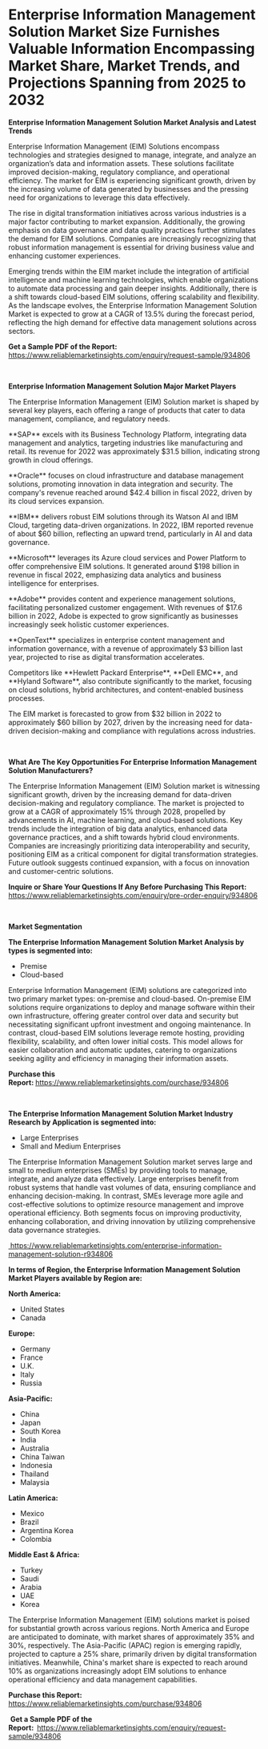 <p><h1>Enterprise Information Management Solution Market Size Furnishes Valuable Information Encompassing Market Share, Market Trends, and Projections Spanning from 2025 to 2032</h1></p><p><strong>Enterprise Information Management Solution Market Analysis and Latest Trends</strong></p>
<p><p>Enterprise Information Management (EIM) Solutions encompass technologies and strategies designed to manage, integrate, and analyze an organization’s data and information assets. These solutions facilitate improved decision-making, regulatory compliance, and operational efficiency. The market for EIM is experiencing significant growth, driven by the increasing volume of data generated by businesses and the pressing need for organizations to leverage this data effectively.</p><p>The rise in digital transformation initiatives across various industries is a major factor contributing to market expansion. Additionally, the growing emphasis on data governance and data quality practices further stimulates the demand for EIM solutions. Companies are increasingly recognizing that robust information management is essential for driving business value and enhancing customer experiences.</p><p>Emerging trends within the EIM market include the integration of artificial intelligence and machine learning technologies, which enable organizations to automate data processing and gain deeper insights. Additionally, there is a shift towards cloud-based EIM solutions, offering scalability and flexibility. As the landscape evolves, the Enterprise Information Management Solution Market is expected to grow at a CAGR of 13.5% during the forecast period, reflecting the high demand for effective data management solutions across sectors.</p></p>
<p><strong>Get a Sample PDF of the Report:&nbsp;</strong> <a href="https://www.reliablemarketinsights.com/enquiry/request-sample/934806?utm_campaign=3053&utm_medium=2&utm_source=Github&utm_content=ia&utm_term=18042025&utm_id=enterprise-information-management-solution">https://www.reliablemarketinsights.com/enquiry/request-sample/934806</a></p>
<p>&nbsp;</p>
<p><strong>Enterprise Information Management Solution Major Market Players</strong></p>
<p><p>The Enterprise Information Management (EIM) Solution market is shaped by several key players, each offering a range of products that cater to data management, compliance, and regulatory needs. </p><p>**SAP** excels with its Business Technology Platform, integrating data management and analytics, targeting industries like manufacturing and retail. Its revenue for 2022 was approximately $31.5 billion, indicating strong growth in cloud offerings.</p><p>**Oracle** focuses on cloud infrastructure and database management solutions, promoting innovation in data integration and security. The company's revenue reached around $42.4 billion in fiscal 2022, driven by its cloud services expansion.</p><p>**IBM** delivers robust EIM solutions through its Watson AI and IBM Cloud, targeting data-driven organizations. In 2022, IBM reported revenue of about $60 billion, reflecting an upward trend, particularly in AI and data governance.</p><p>**Microsoft** leverages its Azure cloud services and Power Platform to offer comprehensive EIM solutions. It generated around $198 billion in revenue in fiscal 2022, emphasizing data analytics and business intelligence for enterprises.</p><p>**Adobe** provides content and experience management solutions, facilitating personalized customer engagement. With revenues of $17.6 billion in 2022, Adobe is expected to grow significantly as businesses increasingly seek holistic customer experiences.</p><p>**OpenText** specializes in enterprise content management and information governance, with a revenue of approximately $3 billion last year, projected to rise as digital transformation accelerates.</p><p>Competitors like **Hewlett Packard Enterprise**, **Dell EMC**, and **Hyland Software**, also contribute significantly to the market, focusing on cloud solutions, hybrid architectures, and content-enabled business processes.</p><p>The EIM market is forecasted to grow from $32 billion in 2022 to approximately $60 billion by 2027, driven by the increasing need for data-driven decision-making and compliance with regulations across industries.</p></p>
<p>&nbsp;</p>
<p><strong>What Are The Key Opportunities For Enterprise Information Management Solution Manufacturers?</strong></p>
<p><p>The Enterprise Information Management (EIM) Solution market is witnessing significant growth, driven by the increasing demand for data-driven decision-making and regulatory compliance. The market is projected to grow at a CAGR of approximately 15% through 2028, propelled by advancements in AI, machine learning, and cloud-based solutions. Key trends include the integration of big data analytics, enhanced data governance practices, and a shift towards hybrid cloud environments. Companies are increasingly prioritizing data interoperability and security, positioning EIM as a critical component for digital transformation strategies. Future outlook suggests continued expansion, with a focus on innovation and customer-centric solutions.</p></p>
<p><strong>Inquire or Share Your Questions If Any Before Purchasing This Report:</strong> <a href="https://www.reliablemarketinsights.com/enquiry/pre-order-enquiry/934806?utm_campaign=3053&utm_medium=2&utm_source=Github&utm_content=ia&utm_term=18042025&utm_id=enterprise-information-management-solution">https://www.reliablemarketinsights.com/enquiry/pre-order-enquiry/934806</a></p>
<p>&nbsp;</p>
<p><strong>Market Segmentation</strong></p>
<p><strong>The Enterprise Information Management Solution Market Analysis by types is segmented into:</strong></p>
<p><ul><li>Premise</li><li>Cloud-based</li></ul></p>
<p><p>Enterprise Information Management (EIM) solutions are categorized into two primary market types: on-premise and cloud-based. On-premise EIM solutions require organizations to deploy and manage software within their own infrastructure, offering greater control over data and security but necessitating significant upfront investment and ongoing maintenance. In contrast, cloud-based EIM solutions leverage remote hosting, providing flexibility, scalability, and often lower initial costs. This model allows for easier collaboration and automatic updates, catering to organizations seeking agility and efficiency in managing their information assets.</p></p>
<p><strong>Purchase this Report:&nbsp;</strong><a href="https://www.reliablemarketinsights.com/purchase/934806?utm_campaign=3053&utm_medium=2&utm_source=Github&utm_content=ia&utm_term=18042025&utm_id=enterprise-information-management-solution">https://www.reliablemarketinsights.com/purchase/934806</a></p>
<p>&nbsp;</p>
<p><strong>The Enterprise Information Management Solution Market Industry Research by Application is segmented into:</strong></p>
<p><ul><li>Large Enterprises</li><li>Small and Medium Enterprises</li></ul></p>
<p><p>The Enterprise Information Management Solution market serves large and small to medium enterprises (SMEs) by providing tools to manage, integrate, and analyze data effectively. Large enterprises benefit from robust systems that handle vast volumes of data, ensuring compliance and enhancing decision-making. In contrast, SMEs leverage more agile and cost-effective solutions to optimize resource management and improve operational efficiency. Both segments focus on improving productivity, enhancing collaboration, and driving innovation by utilizing comprehensive data governance strategies.</p></p>
<p><a href="https://www.reliablemarketinsights.com/enterprise-information-management-solution-r934806?utm_campaign=3053&utm_medium=2&utm_source=Github&utm_content=ia&utm_term=18042025&utm_id=enterprise-information-management-solution">&nbsp;https://www.reliablemarketinsights.com/enterprise-information-management-solution-r934806</a></p>
<p><strong>In terms of Region, the Enterprise Information Management Solution Market Players available by Region are:</strong></p>
<p>
    <p> <strong> North America: </strong>
        <ul>
            <li>United States</li>
            <li>Canada</li>
        </ul>
        </p> 
    <p> <strong> Europe: </strong>
        <ul>
            <li>Germany</li>
            <li>France</li>
            <li>U.K.</li>
            <li>Italy</li>
            <li>Russia</li>
        </ul>
        </p> 
    <p> <strong> Asia-Pacific: </strong>
        <ul>
            <li>China</li>
            <li>Japan</li>
            <li>South Korea</li>
            <li>India</li>
            <li>Australia</li>
            <li>China Taiwan</li>
            <li>Indonesia</li>
            <li>Thailand</li>
            <li>Malaysia</li>
        </ul>
        </p> 
    <p> <strong> Latin America: </strong>
        <ul>
            <li>Mexico</li>
            <li>Brazil</li>
            <li>Argentina Korea</li>
            <li>Colombia</li>
        </ul>
        </p> 
    <p> <strong> Middle East & Africa: </strong>
        <ul>
            <li>Turkey</li>
            <li>Saudi</li>
            <li>Arabia</li>
            <li>UAE</li>
            <li>Korea</li>
        </ul>
    </p>
    </p>
<p><p>The Enterprise Information Management (EIM) solutions market is poised for substantial growth across various regions. North America and Europe are anticipated to dominate, with market shares of approximately 35% and 30%, respectively. The Asia-Pacific (APAC) region is emerging rapidly, projected to capture a 25% share, primarily driven by digital transformation initiatives. Meanwhile, China's market share is expected to reach around 10% as organizations increasingly adopt EIM solutions to enhance operational efficiency and data management capabilities.</p></p>
<p><strong>Purchase this Report: </strong><a href="https://www.reliablemarketinsights.com/purchase/934806?utm_campaign=3053&utm_medium=2&utm_source=Github&utm_content=ia&utm_term=18042025&utm_id=enterprise-information-management-solution">https://www.reliablemarketinsights.com/purchase/934806</a></p>
<p>&nbsp;<strong>Get a Sample PDF of the Report:&nbsp;&nbsp;</strong><a href="https://www.reliablemarketinsights.com/enquiry/request-sample/934806?utm_campaign=3053&utm_medium=2&utm_source=Github&utm_content=ia&utm_term=18042025&utm_id=enterprise-information-management-solution">https://www.reliablemarketinsights.com/enquiry/request-sample/934806</a></p>
<p><strong></strong></p>
<p><p></p><p></p><p></p></p>